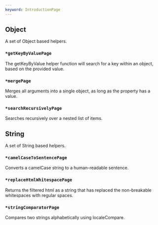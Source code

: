 ```yaml
---
keyword: IntroductionPage
---
```


## Object

A set of Object based helpers.

### `*getKeyByValuePage`
The getKeyByValue helper function will search for a key within an object, based on the provided value.

### `*mergePage`
Merges all arguments into a single object, as long as the property has a value.

### `*searchRecursivelyPage`
Searches recursively over a nested list of items.

## String

A set of String based helpers.

### `*camelCaseToSentencePage`
Converts a camelCase string to a human-readable sentence.

### `*replaceHtmlWhitespacePage`
Returns the filtered html as a string that has replaced the non-breakable whitespaces with regular spaces.

### `*stringComparatorPage`
Compares two strings alphabetically using localeCompare.
